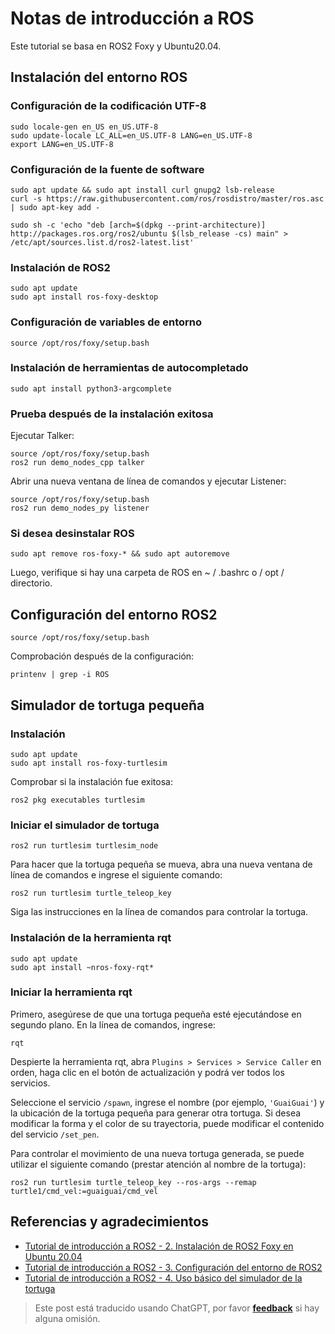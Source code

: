 # Notas de introducción a ROS

Este tutorial se basa en ROS2 Foxy y Ubuntu20.04.

## Instalación del entorno ROS

### Configuración de la codificación UTF-8

```shell
sudo locale-gen en_US en_US.UTF-8
sudo update-locale LC_ALL=en_US.UTF-8 LANG=en_US.UTF-8
export LANG=en_US.UTF-8
```

### Configuración de la fuente de software

```shell
sudo apt update && sudo apt install curl gnupg2 lsb-release
curl -s https://raw.githubusercontent.com/ros/rosdistro/master/ros.asc | sudo apt-key add -
```

```shell
sudo sh -c 'echo "deb [arch=$(dpkg --print-architecture)] http://packages.ros.org/ros2/ubuntu $(lsb_release -cs) main" > /etc/apt/sources.list.d/ros2-latest.list'
```

### Instalación de ROS2

```shell
sudo apt update
sudo apt install ros-foxy-desktop
```

### Configuración de variables de entorno

```shell
source /opt/ros/foxy/setup.bash
```

### Instalación de herramientas de autocompletado

```shell
sudo apt install python3-argcomplete
```

### Prueba después de la instalación exitosa

Ejecutar Talker:

```shell
source /opt/ros/foxy/setup.bash
ros2 run demo_nodes_cpp talker
```

Abrir una nueva ventana de línea de comandos y ejecutar Listener:

```shell
source /opt/ros/foxy/setup.bash
ros2 run demo_nodes_py listener
```

### Si desea desinstalar ROS

```shell
sudo apt remove ros-foxy-* && sudo apt autoremove
```

Luego, verifique si hay una carpeta de ROS en ~ / .bashrc o / opt / directorio.

## Configuración del entorno ROS2

```shell
source /opt/ros/foxy/setup.bash
```

Comprobación después de la configuración:

```shell
printenv | grep -i ROS
```

## Simulador de tortuga pequeña

### Instalación

```shell
sudo apt update
sudo apt install ros-foxy-turtlesim
```

Comprobar si la instalación fue exitosa:

```shell
ros2 pkg executables turtlesim
```

### Iniciar el simulador de tortuga

```shell
ros2 run turtlesim turtlesim_node
```

Para hacer que la tortuga pequeña se mueva, abra una nueva ventana de línea de comandos e ingrese el siguiente comando:

```shell
ros2 run turtlesim turtle_teleop_key
```

Siga las instrucciones en la línea de comandos para controlar la tortuga.

### Instalación de la herramienta rqt

```shell
sudo apt update
sudo apt install ~nros-foxy-rqt*
```

### Iniciar la herramienta rqt

Primero, asegúrese de que una tortuga pequeña esté ejecutándose en segundo plano. En la línea de comandos, ingrese:

```shell
rqt
```

Despierte la herramienta rqt, abra `Plugins > Services > Service Caller` en orden, haga clic en el botón de actualización y podrá ver todos los servicios.

Seleccione el servicio `/spawn`, ingrese el nombre (por ejemplo, `'GuaiGuai'`) y la ubicación de la tortuga pequeña para generar otra tortuga. Si desea modificar la forma y el color de su trayectoria, puede modificar el contenido del servicio `/set_pen`.

Para controlar el movimiento de una nueva tortuga generada, se puede utilizar el siguiente comando (prestar atención al nombre de la tortuga):

```shell
ros2 run turtlesim turtle_teleop_key --ros-args --remap turtle1/cmd_vel:=guaiguai/cmd_vel
```

## Referencias y agradecimientos

- [Tutorial de introducción a ROS2 - 2. Instalación de ROS2 Foxy en Ubuntu 20.04](https://www.guyuehome.com/10226)
- [Tutorial de introducción a ROS2 - 3. Configuración del entorno de ROS2](https://www.guyuehome.com/10243)
- [Tutorial de introducción a ROS2 - 4. Uso básico del simulador de la tortuga](https://www.guyuehome.com/10386)

> Este post está traducido usando ChatGPT, por favor [**feedback**](https://github.com/linyuxuanlin/Wiki_MkDocs/issues/new) si hay alguna omisión.
